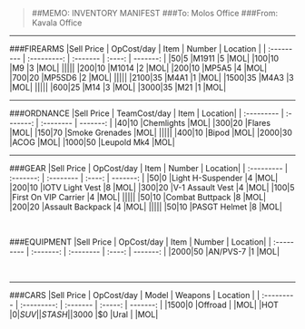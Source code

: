 > ##MEMO: INVENTORY MANIFEST
> ###To: Molos Office
> ###From: Kavala Office

----------
###FIREARMS
|Sell Price | OpCost/day | Item    	 | Number | Location |
| :--------- | :---------: | :------- | :----: | -------: |
|$50    |$5  |M1911		|5	|MOL|
|$100   |$10  |M9		    |3	|MOL|
|||||
|$200   |$10  |M1014		|2	|MOL|
|$200   |$10  |MP5A5 		|4	|MOL|
|$700   |$20  |MP5SD6 	|2	|MOL|
|||||
|$2100   |$35  |M4A1		|1	|MOL|
|$1500   |$35  |M4A3 		|3	|MOL|
|||||
|$600   |$25  |M14		|3	|MOL|
|$3000  |$35  |M21 		|1	|MOL|

***

###ORDNANCE
|Sell Price | TeamCost/day | Item	| Location|
| :--------- | :-------: | :-------- | -------: |
|$40   |$10  |Chemlights	    |MOL|
|$300   |$20 |Flares         |MOL|
|$150   |$70  |Smoke Grenades   |MOL|
|||||
|$400     |$10  |Bipod    |MOL|
|$2000    |$30  |ACOG    |MOL|
|$1000    |$50  |Leupold Mk4    |MOL|

***

###GEAR
|Sell Price | OpCost/day | Item	| Number | Location|
| :--------- | :-------: | :-------- | :----: | -------: |
|$50    |$0  |Light H-Suspender	|4	|MOL|
|$200   |$10  |IOTV Light Vest	|8	|MOL|
|$300   |$20  |V-1 Assault Vest	|4	|MOL|
|$100   |$5  |First On VIP Carrier 	|4	|MOL|
|||||
|$50    |$10  |Combat Buttpack	|8	|MOL|
|$200   |$20  |Assault Backpack		|4	|MOL|
|||||
|$50   |$10  |PASGT Helmet		|8	|MOL|

<br>

###EQUIPMENT
|Sell Price | OpCost/day | Item	| Number | Location|
| :--------- | :-------: | :-------- | :----: | -------: |
|$2000   |$50  |AN/PVS-7      	|1	|MOL|


<br>

***

###CARS
|Sell Price | OpCost/day  | Model   | Weapons 	 | Location |
| :--------- | :---------: | :------- | :-----: | -------: |
|$1500  |$0     |Offroad	|   	|MOL|
|HOT    |$0     |SUV		  |     |STASH|
|$3000  |$0     |Ural     |     |MOL|
